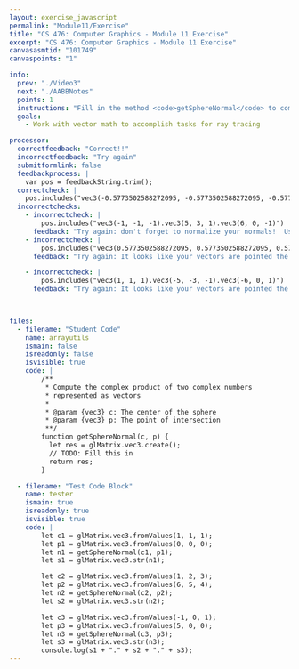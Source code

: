 ```yaml
---
layout: exercise_javascript
permalink: "Module11/Exercise"
title: "CS 476: Computer Graphics - Module 11 Exercise"
excerpt: "CS 476: Computer Graphics - Module 11 Exercise"
canvasasmtid: "101749"
canvaspoints: "1"

info:
  prev: "./Video3"
  next: "./AABBNotes"
  points: 1
  instructions: "Fill in the method <code>getSphereNormal</code> to compute the normal at a point of intersection on the sphere.  Note that we're going back into Javascript/glmatrix library mode for a moment, but that this stuff is much simpler with the built-in functions in GLSL."
  goals:
    - Work with vector math to accomplish tasks for ray tracing

processor:  
  correctfeedback: "Correct!!" 
  incorrectfeedback: "Try again"
  submitformlink: false
  feedbackprocess: | 
    var pos = feedbackString.trim();
  correctcheck: |
    pos.includes("vec3(-0.5773502588272095, -0.5773502588272095, -0.5773502588272095).vec3(0.8451542258262634, 0.5070925354957581, 0.16903084516525269).vec3(0.986393928527832, 0, -0.16439898312091827)")
  incorrectchecks:
    - incorrectcheck: |
        pos.includes("vec3(-1, -1, -1).vec3(5, 3, 1).vec3(6, 0, -1)")
      feedback: "Try again: don't forget to normalize your normals!  Use the <code>normalize</code> or <code>length</code> functions in glMatrix"   
    - incorrectcheck: |
        pos.includes("vec3(0.5773502588272095, 0.5773502588272095, 0.5773502588272095).vec3(-0.8451542258262634, -0.5070925354957581, -0.16903084516525269).vec3(-0.986393928527832, 0, 0.16439898312091827)")
      feedback: "Try again: It looks like your vectors are pointed the wrong way"   

    - incorrectcheck: |
        pos.includes("vec3(1, 1, 1).vec3(-5, -3, -1).vec3(-6, 0, 1)")
      feedback: "Try again: It looks like your vectors are pointed the wrong way, and you also need to normalize them"
      


files:
  - filename: "Student Code"
    name: arrayutils
    ismain: false
    isreadonly: false
    isvisible: true
    code: |
        /**
         * Compute the complex product of two complex numbers 
         * represented as vectors
         * 
         * @param {vec3} c: The center of the sphere
         * @param {vec3} p: The point of intersection
         **/
        function getSphereNormal(c, p) {
          let res = glMatrix.vec3.create();
          // TODO: Fill this in
          return res;
        }

  - filename: "Test Code Block"
    name: tester
    ismain: true
    isreadonly: true
    isvisible: true
    code: | 
        let c1 = glMatrix.vec3.fromValues(1, 1, 1);
        let p1 = glMatrix.vec3.fromValues(0, 0, 0);
        let n1 = getSphereNormal(c1, p1);
        let s1 = glMatrix.vec3.str(n1);

        let c2 = glMatrix.vec3.fromValues(1, 2, 3);
        let p2 = glMatrix.vec3.fromValues(6, 5, 4);
        let n2 = getSphereNormal(c2, p2);
        let s2 = glMatrix.vec3.str(n2);

        let c3 = glMatrix.vec3.fromValues(-1, 0, 1);
        let p3 = glMatrix.vec3.fromValues(5, 0, 0);
        let n3 = getSphereNormal(c3, p3);
        let s3 = glMatrix.vec3.str(n3);
        console.log(s1 + "." + s2 + "." + s3);
---
```

